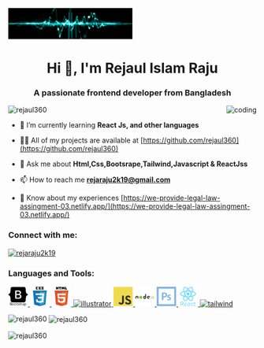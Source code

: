 <img src="https://github.com/rejaul360/rejaul360/blob/main/1.gif" alt="logo" style="max-width: 50%;">
<h1 align="center">Hi 👋, I'm Rejaul Islam Raju</h1>
<h3 align="center">A passionate frontend developer from Bangladesh</h3>
<img align="right" src="https://camo.githubusercontent.com/138094ef7b0b6590588c59954beddf9157e9396d568d2d93674e9d1ceb0bb11e/68747470733a2f2f6d65646961302e67697068792e636f6d2f6d656469612f7167515567674143335066763638377150432f67697068792e676966" alt="coding" data-canonical-src="https://media0.giphy.com/media/qgQUggAC3Pfv687qPC/giphy.gif" style="max-width: 100%; display: inline-block;" data-target="animated-image.originalImage">

<p align="left"> <img src="https://komarev.com/ghpvc/?username=rejaul360&label=Profile%20views&color=0e75b6&style=flat" alt="rejaul360" /> </p>

- 🌱 I’m currently learning **React Js, and other languages**

- 👨‍💻 All of my projects are available at [https://github.com/rejaul360](https://github.com/rejaul360)

- 💬 Ask me about **Html,Css,Bootsrape,Tailwind,Javascript & ReactJss**

- 📫 How to reach me **rejaraju2k19@gmail.com**

- 📄 Know about my experiences [https://we-provide-legal-law-assingment-03.netlify.app/](https://we-provide-legal-law-assingment-03.netlify.app/)

<h3 align="left">Connect with me:</h3>
<p align="left">
<a href="https://fb.com/rejaraju2k19" target="blank"><img align="center" src="https://raw.githubusercontent.com/rahuldkjain/github-profile-readme-generator/master/src/images/icons/Social/facebook.svg" alt="rejaraju2k19" height="30" width="40" /></a>
</p>

<h3 align="left">Languages and Tools:</h3>
<p align="left"> <a href="https://getbootstrap.com" target="_blank" rel="noreferrer"> <img src="https://raw.githubusercontent.com/devicons/devicon/master/icons/bootstrap/bootstrap-plain-wordmark.svg" alt="bootstrap" width="40" height="40"/> </a> <a href="https://www.w3schools.com/css/" target="_blank" rel="noreferrer"> <img src="https://raw.githubusercontent.com/devicons/devicon/master/icons/css3/css3-original-wordmark.svg" alt="css3" width="40" height="40"/> </a> <a href="https://www.w3.org/html/" target="_blank" rel="noreferrer"> <img src="https://raw.githubusercontent.com/devicons/devicon/master/icons/html5/html5-original-wordmark.svg" alt="html5" width="40" height="40"/> </a> <a href="https://www.adobe.com/in/products/illustrator.html" target="_blank" rel="noreferrer"> <img src="https://www.vectorlogo.zone/logos/adobe_illustrator/adobe_illustrator-icon.svg" alt="illustrator" width="40" height="40"/> </a> <a href="https://developer.mozilla.org/en-US/docs/Web/JavaScript" target="_blank" rel="noreferrer"> <img src="https://raw.githubusercontent.com/devicons/devicon/master/icons/javascript/javascript-original.svg" alt="javascript" width="40" height="40"/> </a> <a href="https://nodejs.org" target="_blank" rel="noreferrer"> <img src="https://raw.githubusercontent.com/devicons/devicon/master/icons/nodejs/nodejs-original-wordmark.svg" alt="nodejs" width="40" height="40"/> </a> <a href="https://www.photoshop.com/en" target="_blank" rel="noreferrer"> <img src="https://raw.githubusercontent.com/devicons/devicon/master/icons/photoshop/photoshop-line.svg" alt="photoshop" width="40" height="40"/> </a> <a href="https://reactjs.org/" target="_blank" rel="noreferrer"> <img src="https://raw.githubusercontent.com/devicons/devicon/master/icons/react/react-original-wordmark.svg" alt="react" width="40" height="40"/> </a> <a href="https://tailwindcss.com/" target="_blank" rel="noreferrer"> <img src="https://www.vectorlogo.zone/logos/tailwindcss/tailwindcss-icon.svg" alt="tailwind" width="40" height="40"/> </a> </p>

<p><img align="left" src="https://github-readme-stats.vercel.app/api/top-langs?username=rejaul360&show_icons=true&locale=en&layout=compact" alt="rejaul360" /></p>

<p>&nbsp;<img align="center" src="https://github-readme-stats.vercel.app/api?username=rejaul360&show_icons=true&locale=en" alt="rejaul360" /></p>

<p><img align="center" src="https://github-readme-streak-stats.herokuapp.com/?user=rejaul360&" alt="rejaul360" /></p>

